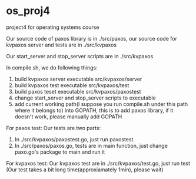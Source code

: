 # os_proj4
project4 for operating systems course

Our source code of paxos library is in ./src/paxos, our source code for kvpaxos server and tests are in ./src/kvpaxos

Our start_server and stop_server scripts are in ./src/kvpaxos

In compile.sh, we do following things:
1. build kvpaxos server executable src/kvpaxos/server
2. build kvpaxos test executable src/kvpaxos/test
3. build paxos teset executable src/kvpaxos/paxostest
4. change start_server and stop_server scripts to executable
5. add current working path(I suppose you run compile.sh under this path where it belongs to) into GOPATH, this is to add paxos library, if it doesn't work, please manually add GOPATH 

For paxos test:
Our tests are two parts:
1. In ./src/kvpaxos/paxostest.go, just run paxostest
2. In ./src/paxos/paxos.go, tests are in main function, just change paxo.go's package to main and run it

For kvpaxos test:
Our kvpaxos test are in ./src/kvpaxos/test.go, just run test
(Our test takes a bit long time(approxiamately 1min), please wait)




